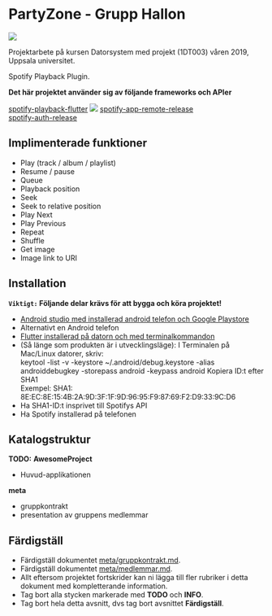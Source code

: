 # PartyZone - Grupp Hallon
  
  
  
  
  
[![](https://img.shields.io/badge/licence-MIT-blue.svg)](https://github.com/uu-os-2019/dsp-hallon/blob/master/LICENSE)
   
  
  Projektarbete på kursen Datorsystem med projekt (1DT003) våren 2019, Uppsala universitet.

Spotify Playback Plugin.
 
**Det här projektet använder sig av följande frameworks och APIer**   

[spotify-playback-flutter](https://github.com/qreate/spotify-playback-flutter/)  [![](https://img.shields.io/badge/pub-v0.0.8-brightgreen.svg)](https://pub.dartlang.org/packages/spotify_playback) 
[spotify-app-remote-release](https://github.com/spotify/android-sdk/releases/tag/v0.6.1-appremote_v1.1.0-auth)  
[spotify-auth-release](https://github.com/spotify/android-sdk/releases/tag/v0.6.1-appremote_v1.1.0-auth)   
  

  

## Implimenterade funktioner
* Play (track / album / playlist)
* Resume / pause
* Queue
* Playback position
* Seek
* Seek to relative position
* Play Next
* Play Previous
* Repeat 
* Shuffle 
* Get image
* Image link to URI

## Installation
**`Viktigt:` Följande delar krävs för att bygga och köra projektet!**
* [Android studio med installerad android telefon och Google Playstore](https://developer.android.com/studio/)
* Alternativt en Android telefon 
* [Flutter installerad på datorn och med terminalkommandon](https://flutter.dev/docs/get-started/install) 
* (Så länge som produkten är i utvecklingsläge):
   I Terminalen på Mac/Linux datorer, skriv:  
     keytool -list -v -keystore ~/.android/debug.keystore -alias androiddebugkey -storepass android -keypass android
     Kopiera ID:t efter SHA1    
     Exempel:    SHA1: 8E:EC:8E:15:4B:2A:9D:3F:1F:9D:96:95:F9:87:69:F2:D9:33:9C:D6
* Ha SHA1-ID:t insprivet till Spotifys API
* Ha Spotify installerad på telefonen




[comment]: <> (hej)



















## Katalogstruktur

**TODO:** 
**AwesomeProject**
- Huvud-applikationen 

**meta**
- gruppkontrakt
- presentation av gruppens medlemmar

## Färdigställ 

- Färdigställ dokumentet [meta/gruppkontrakt.md](./meta/gruppkontrakt.md).
- Färdigställ dokumentet [meta/medlemmar.md](./meta/medlemmar.md).
- Allt eftersom projektet fortskrider kan ni lägga till fler rubriker i detta
  dokument med kompletterande information.
- Tag bort alla stycken markerade med **TODO** och **INFO**.
- Tag bort hela detta avsnitt, dvs tag bort avsnittet **Färdigställ**.
